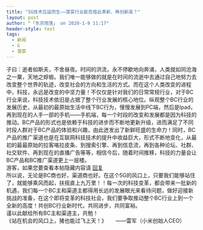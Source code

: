 ```yaml
---
title: "5G技术应运而生——菠菜行业能否借此革新、再创新高？"
layout: post
author: "「东京雨落」 on 2020-1-9 11:17"
header-style: text
tags:
  - 新闻
  - G
  - 菠菜
---
```


<head>
 <script type="text/javascript">replyreload += ',' + 5946750;</script> 
</head>
<body>
 <div align="left">
   子曰：逝者如斯夫，不舍昼夜。时间的洪流，永不停歇地向奔涌，人类就如同沧海之一粟，天地之蜉蝣。我们唯一能够做的就是在时间的流逝中去通过自己地努力去改变整个世界的轨迹，改变社会的方向和生活的方式。而在这个人类改变的进程中，科技，永远是改变的中坚力量！不仅仅是针对我们的日常常规行业，对于BC行业来说，科技技术依旧是占据了整个行业发展的核心地位。纵观整个BC行业的发展历史，从最初的最原始生活中线下BC行为，慢慢发展到PC端，然后是Ipad，再到现在的人手一部的手机——手机端，每一个时段的改变和发展都是因为科技的推动。BC产品的形式也是依赖于科技的进步而不断地更新升级，进而满足了不同时段人群对于BC产品的体验和兴趣，由此迸发出了新鲜旺盛的生命力！同时，BC产品的推广渠道也是在互联网科技技术的提升中收益巨大，形式不断地变化，从最初的最最原始的拉客咯拉皮条、到搜索引擎、再到信息流，再到各种论坛、社群、 社交软件、再到现在的直播广告等等，相信今后，随着时间推移，科技的力量会让BC产品和BC推广渠道更上一层楼。 
 </div> 
 <div align="left"> 
  <div class="locked">
    游客，如果您要查看本帖隐藏内容请 
   <a href="forum.php?mod=post&amp;action=reply&amp;fid=2&amp;tid=548634" onclick="showWindow('reply', this.href)">回复</a> 
  </div> 
 </div> 
 <div align="left">
   所以说，无论是BC商也好，渠道商也好。在这个5G的风口上，只要我们能够站住了，就能够乘风而起，扶摇直上九万里！！每一次的科技变革，都会带来一批新的机遇，我们每一个BC主和渠道主都得用长远的发展眼光来看待问题，做好迎接新挑战的准备，在这个即将变革的科技社会，我们要争取推动整个BC行业上到一个全新的高度！共创BC行业新时代，共同进步，共同富裕。 
 </div> 
 <div align="left">
   谨以此献给所有BC主和渠道主，共勉！ 
 </div> 
 <div align="left">
   《站在机会的风口上，猪也能过飞上天！》&nbsp; &nbsp;&nbsp; &nbsp;——雷军（小米创始人CEO） 
 </div>
 <br>
</body>



